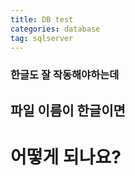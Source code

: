 ```yaml
---
title: DB test
categories: database
tag: sqlserver
---
```

### 한글도 잘 작동해야하는데
## 파일 이름이 한글이면
# 어떻게 되나요?
